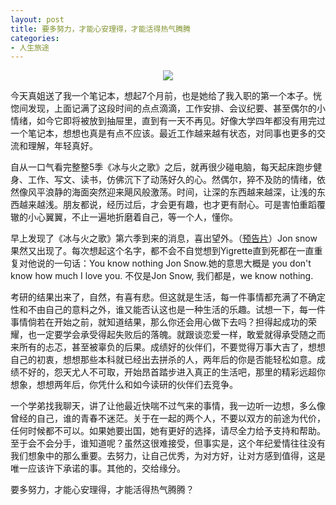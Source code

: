 ```yaml
---
layout: post
title: 要多努力，才能心安理得，才能活得热气腾腾
categories:
- 人生旅途
---
```

<center><img src="http://i13.tietuku.com/202fccc83a11fa02.jpg"></center>

今天真姐送了我一个笔记本，想起7个月前，也是她给了我入职的第一个本子。恍惚间发现，上面记满了这段时间的点点滴滴，工作安排、会议纪要、甚至偶尔的小情绪，如今它即将被放到抽屉里，直到有一天不再见。好像大学四年都没有用完过一个笔记本，想想也真是有点不应该。最近工作越来越有状态，对同事也更多的交流和理解，年轻真好。

自从一口气看完整整5季《冰与火之歌》之后，就再很少碰电脑，每天起床跑步健身、工作、写文、读书，仿佛沉下了动荡好久的心。然偶尔，猝不及防的情绪，依然像风平浪静的海面突然迎来飓风般激荡。时间，让深的东西越来越深，让浅的东西越来越浅。朋友都说，经历过后，才会更有趣，也才更有耐心。可是害怕重蹈覆辙的小心翼翼，不止一遍地折磨着自己，等一个人，懂你。

早上发现了《冰与火之歌》第六季到来的消息，喜出望外。（[预告片](https://v.qq.com/iframe/preview.html?vid=a0184vxnhsr&amp;width=500&amp;height=375&amp;auto=0)）Jon snow果然又出现了。每次想起这个名字，都不会不自觉想到Yigrette直到死都在一直重复对他说的一句话：You know nothing Jon Snow.她的意思大概是 you don't know how much I love you. 不仅是Jon Snow, 我们都是，we know nothing.

考研的结果出来了，自然，有喜有悲。但这就是生活，每一件事情都充满了不确定性和不由自己的意料之外，谁又能否认这也是一种生活的乐趣。试想一下，每一件事情倘若在开始之前，就知道结果，那么你还会用心做下去吗？担得起成功的荣耀，也一定要学会承受得起失败后的落魄。就跟谈恋爱一样，敢爱就得承受随之而来所有的忐忑，甚至被辜负的后果。成绩好的伙伴们，不要觉得万事大吉了，想想自己的初衷，想想那些本科就已经出去拼杀的人，两年后的你是否能轻松如意。成绩不好的，怨天尤人不可取，开始昂首踏步进入真正的生活吧，那里的精彩远超你想象，想想两年后，你凭什么和如今读研的伙伴们去竞争。

一个学弟找我聊天，讲了让他最近快喘不过气来的事情，我一边听一边想，多么像曾经的自己，谁的青春不迷茫。关于在一起的两个人，不要以双方的前途为代价，任何时候都不可以。如果她要出国，她有更好的选择，请尽全力给予支持和帮助。至于会不会分手，谁知道呢？虽然这很难接受，但事实是，这个年纪爱情往往没有我们想象中的那么重要。去努力，让自己优秀，为对方好，让对方感到值得，这是唯一应该许下承诺的事。其他的，交给缘分。

要多努力，才能心安理得，才能活得热气腾腾？